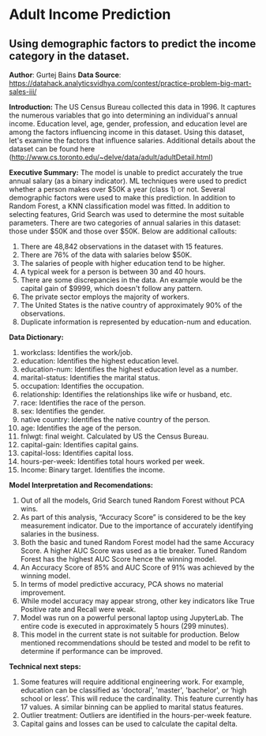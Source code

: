 # Adult Income Prediction 
## Using demographic factors to predict the income category in the dataset.  

**Author**: Gurtej Bains 
**Data Source**: [https://datahack.analyticsvidhya.com/contest/practice-problem-big-mart-sales-iii/ ](http://www.cs.toronto.edu/~delve/data/adult/adultDetail.html)

**Introduction:**
The US Census Bureau collected this data in 1996. It captures the numerous variables that go into determining an individual's annual income. Education level, age, gender, profession, and education level are among the factors influencing income in this dataset. Using this dataset, let's examine the factors that influence salaries. Additional details about the dataset can be found here (http://www.cs.toronto.edu/~delve/data/adult/adultDetail.html)

**Executive Summary:**
The model is unable to predict accurately the true annual salary (as a binary indicator). ML techniques were used to predict whether a person makes over $50K a year (class 1) or not. Several demographic factors were used to make this prediction.
In addition to Random Forest, a KNN classification model was fitted. In addition to selecting features, Grid Search was used to determine the most suitable parameters. There are two categories of annual salaries in this dataset: those under $50K and those over $50K. Below are additional callouts:
1.	There are 48,842 observations in the dataset with 15 features.
2.	There are 76% of the data with salaries below $50K.
3.	The salaries of people with higher education tend to be higher.
4.	A typical week for a person is between 30 and 40 hours.
5.	There are some discrepancies in the data. An example would be the capital gain of $9999, which doesn't follow any pattern.
6.	The private sector employs the majority of workers.
7.	The United States is the native country of approximately 90% of the observations. 
8.	Duplicate information is represented by education-num and education.

**Data Dictionary:** 
1.	workclass: Identifies the work/job.
2.	education: Identifies the highest education level.  
3.	education-num: Identifies the highest education level as a number.
4.	marital-status: Identifies the marital status.
5.	occupation: Identifies the occupation.
6.	relationship: Identifies the relationships like wife or husband, etc.
7.	race: Identifies the race of the person.
8.	sex: Identifies the gender.
9.	native country: Identifies the native country of the person.
10.	age: Identifies the age of the person.
11.	fnlwgt: final weight. Calculated by US the Census Bureau.
12.	capital-gain: Identifies capital gains.
13.	capital-loss: Identifies capital loss.
14.	hours-per-week: Identifies total hours worked per week.
15.	Income: Binary target. Identifies the income.
 
**Model Interpretation and Recomendations:**
1.	Out of all the models, Grid Search tuned Random Forest without PCA wins.
2.	As part of this analysis, “Accuracy Score” is considered to be the key measurement indicator. Due to the importance of accurately identifying salaries in the business.
3.	Both the basic and tuned Random Forest model had the same Accuracy Score. A higher AUC Score was used as a tie breaker. Tuned Random Forest has the highest AUC Score hence the winning model.
4.	An Accuracy Score of 85% and AUC Score of 91% was achieved by the winning model.
5.	In terms of model predictive accuracy, PCA shows no material improvement.
6.	While model accuracy may appear strong, other key indicators like True Positive rate and Recall were weak.
7.	Model was run on a powerful personal laptop using JupyterLab. The entire code is executed in approximately 5 hours (299 minutes). 
8.	This model in the current state is not suitable for production. Below mentioned recommendations should be tested and model to be refit to determine if performance can be improved. 

**Technical next steps:** 
1.	Some features will require additional engineering work. For example, education can be classified as 'doctoral', 'master', 'bachelor', or ‘high school or less’. This will reduce the cardinality. This feature currently has 17 values. A similar binning can be applied to marital status features.
2.	Outlier treatment: Outliers are identified in the hours-per-week feature.
3.	Capital gains and losses can be used to calculate the capital delta. 
